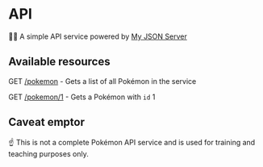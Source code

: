 # API

💁‍♀️ A simple API service powered by [My JSON Server](https://my-json-server.typicode.com/)

## Available resources

GET [/pokemon](https://my-json-server.typicode.com/thoughtworks-jumpstart/pokemon-api/pokemon) - Gets a list of all Pokémon in the service

GET [/pokemon/1](https://my-json-server.typicode.com/thoughtworks-jumpstart/pokemon-api/pokemon/1) - Gets a Pokémon with `id` 1

## Caveat emptor

☝️ This is not a complete Pokémon API service and is used for training and teaching purposes only.
